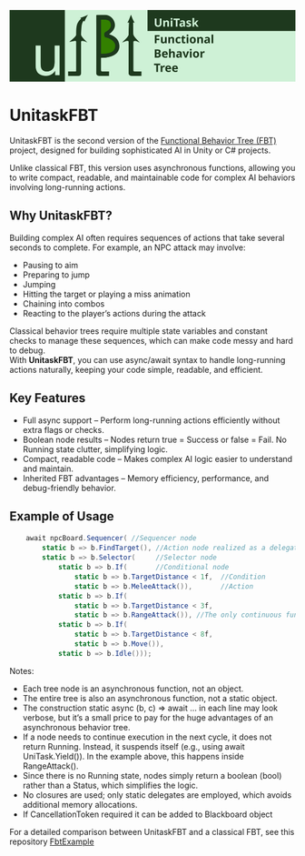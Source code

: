 ![FBT_Logo](.docs/fbt_icon.png)

# UnitaskFBT

UnitaskFBT is the second version of the [Functional Behavior Tree (FBT)](https://github.com/dmitrybaltin/FunctionalBT) project, designed for building sophisticated AI in Unity or C# projects.

Unlike classical FBT, this version uses asynchronous functions, allowing you to write compact, readable, and maintainable code for complex AI behaviors involving long-running actions.

## Why UnitaskFBT?

Building complex AI often requires sequences of actions that take several seconds to complete. For example, an NPC attack may involve:
- Pausing to aim
- Preparing to jump
- Jumping
- Hitting the target or playing a miss animation
- Chaining into combos
- Reacting to the player’s actions during the attack

Classical behavior trees require multiple state variables and constant checks to manage these sequences, which can make code messy and hard to debug.  
With **UnitaskFBT**, you can use async/await syntax to handle long-running actions naturally, keeping your code simple, readable, and efficient.

## Key Features

- Full async support – Perform long-running actions efficiently without extra flags or checks.
- Boolean node results – Nodes return true = Success or false = Fail. No Running state clutter, simplifying logic.
- Compact, readable code – Makes complex AI logic easier to understand and maintain.
- Inherited FBT advantages – Memory efficiency, performance, and debug-friendly behavior.

## Example of Usage

```csharp
    await npcBoard.Sequencer( //Sequencer node
        static b => b.FindTarget(), //Action node realized as a delegate Func<NpcBoard, UniTask<bool>> 
        static b => b.Selector(     //Selector node
            static b => b.If(       //Conditional node 
                static b => b.TargetDistance < 1f,  //Condition
                static b => b.MeleeAttack()),       //Action
            static b => b.If(
                static b => b.TargetDistance < 3f,
                static b => b.RangeAttack()), //The only continuous function here that can be "running"
            static b => b.If(
                static b => b.TargetDistance < 8f,
                static b => b.Move()),
            static b => b.Idle()));
```

Notes: 
- Each tree node is an asynchronous function, not an object.
- The entire tree is also an asynchronous function, not a static object.
- The construction static async (b, c) => await … in each line may look verbose, but it’s a small price to pay for the huge advantages of an asynchronous behavior tree.
- If a node needs to continue execution in the next cycle, it does not return Running. Instead, it suspends itself (e.g., using await UniTask.Yield()). In the example above, this happens inside RangeAttack().
- Since there is no Running state, nodes simply return a boolean (bool) rather than a Status, which simplifies the logic.
- No closures are used; only static delegates are employed, which avoids additional memory allocations.
- If CancellationToken required it can be added to Blackboard object

For a detailed comparison between UnitaskFBT and a classical FBT, see this repository [FbtExample](https://github.com/dmitrybaltin/FbtExample)  

